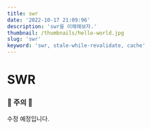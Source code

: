 ```yaml
---
title: swr
date: '2022-10-17 21:09:96'
description: 'swr을 이해해보자.'
thumbnail: /thumbnails/hello-world.jpg
slug: 'swr'
keyword: 'swr, stale-while-revalidate, cache'
---
```

# SWR 

### 🚧 주의 🚧
수정 예정입니다.